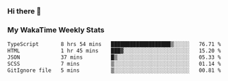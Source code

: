 ### Hi there 👋

<!--
**royschrauwen/royschrauwen** is a ✨ _special_ ✨ repository because its `README.md` (this file) appears on your GitHub profile.

Here are some ideas to get you started:

- 🔭 I’m currently working on ...
- 🌱 I’m currently learning ...
- 👯 I’m looking to collaborate on ...
- 🤔 I’m looking for help with ...
- 💬 Ask me about ...
- 📫 How to reach me: ...
- 😄 Pronouns: ...
- ⚡ Fun fact: ...
-->


### My WakaTime Weekly Stats
<!--START_SECTION:waka-->

```txt
TypeScript       8 hrs 54 mins   ███████████████████▒░░░░░   76.71 %
HTML             1 hr 45 mins    ███▓░░░░░░░░░░░░░░░░░░░░░   15.20 %
JSON             37 mins         █▒░░░░░░░░░░░░░░░░░░░░░░░   05.33 %
SCSS             7 mins          ▒░░░░░░░░░░░░░░░░░░░░░░░░   01.14 %
GitIgnore file   5 mins          ▒░░░░░░░░░░░░░░░░░░░░░░░░   00.81 %
```

<!--END_SECTION:waka-->
